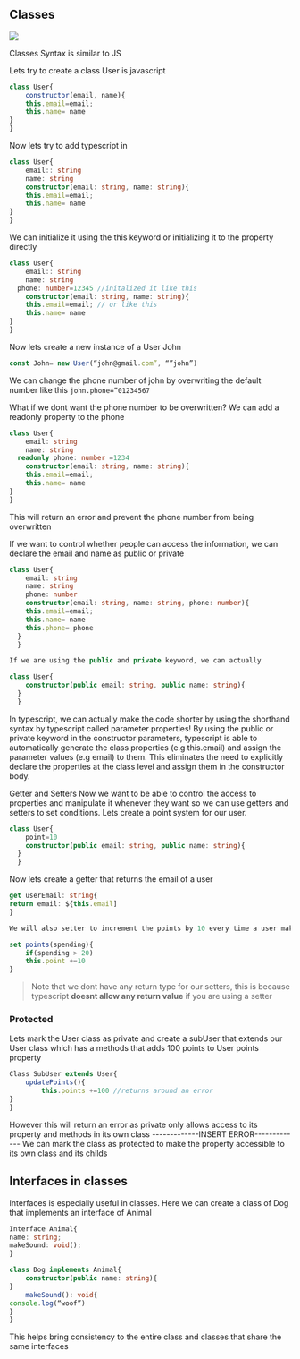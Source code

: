 ## Classes

![](https://media.giphy.com/media/KGwJdEIR9VUkqcHhT7/giphy.gif)

Classes
Syntax is similar to JS 

Lets try to create a class User is javascript

```javascript
class User{
	constructor(email, name){
	this.email=email;
	this.name= name
}
}
```
Now lets try to add typescript in

```typescript 
class User{
	email:: string
	name: string
	constructor(email: string, name: string){
	this.email=email;
	this.name= name
}
}
```
We can initialize it using the this keyword or initializing it to the property directly

```typescript 
class User{
	email:: string
	name: string
  phone: number=12345 //initalized it like this      
	constructor(email: string, name: string){
	this.email=email; // or like this
	this.name= name
}
}
```

Now lets create a new instance of a User John

```typescript
const John= new User(“john@gmail.com”, “”john”)
```
We can change the phone number of john by overwriting the default number like this
`john.phone=”01234567`

What if we dont want the phone number to be overwritten? We can add a readonly property to the phone
```typescript 
class User{
	email: string
	name: string
  readonly phone: number =1234 
	constructor(email: string, name: string){
	this.email=email; 
	this.name= name
}
}
```

This will return an error and prevent the phone number from being overwritten

If we want to control whether people can access the information, we can declare the email and name as public or private
```typescript 
class User{
    email: string
    name: string
    phone: number
    constructor(email: string, name: string, phone: number){
    this.email=email;
    this.name= name
    this.phone= phone
  }
  }

If we are using the public and private keyword, we can actually

class User{
    constructor(public email: string, public name: string){
  }
  }
```

In typescript, we can actually make the code shorter by using the shorthand syntax by typescript called parameter properties! By using the public or private keyword in the constructor parameters, typescript is able to automatically generate the class properties (e.g this.email) and assign the parameter values (e.g email) to them. This eliminates the need to explicitly declare the properties at the class level and assign them in the constructor body.

Getter and Setters
Now we want to be able to control the access to properties and manipulate it whenever they want so we can use getters and setters to set conditions. Lets create a point system for our user. 

```typescript
class User{
    point=10
    constructor(public email: string, public name: string){
  }
  }
```

Now lets create a getter that returns the email of a user

```typescript
get userEmail: string{
return email: ${this.email]
}

We will also setter to increment the points by 10 every time a user makes a purchase above $20.

set points(spending){
	if(spending > 20)
	this.point +=10
} 
```
>Note that we dont have any return type for our setters, this is because typescript **doesnt allow any return value** if you are using a setter

### Protected 

Lets mark the User class as private and create a subUser that extends our User class which has a methods that adds 100 points to User points property

```typescript
Class SubUser extends User{
	updatePoints(){
		this.points +=100 //returns around an error 
}
}
```

However this will return an error as private only allows access to its property and methods in its own class
-------------INSERT ERROR-------------
We can mark the class as protected to make the property accessible to its own class and its childs 

## Interfaces in classes
Interfaces is especially useful in classes. Here we can create a class of Dog that implements an interface of Animal

```typescript
Interface Animal{
name: string;
makeSound: void();
}

class Dog implements Animal{
	constructor(public name: string){
}
	makeSound(): void{
console.log(“woof”)
}
}
```

This helps bring consistency to the entire class and classes that share the same interfaces
